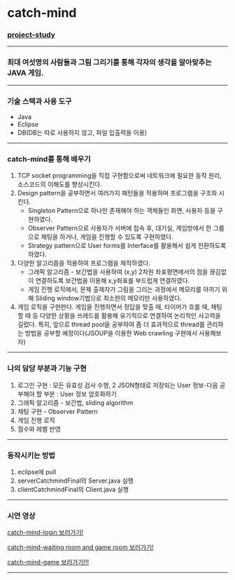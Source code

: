 # catch-mind
### [project-study][project-study-link]

[project-study-link]: https://github.com/JaeHyukSim/project-study "Go project study!"

----------

### 최대 여섯명의 사람들과 그림 그리기를 통해 각자의 생각을 알아맞추는 JAVA 게임.

----------

### 기술 스택과 사용 도구
- Java
- Eclipse
- DB(DB는 따로 사용하지 않고, 파일 입출력을 이용)

----------

### catch-mind를 통해 배우기
1. TCP socket programming을 직접 구현함으로써 네트워크에 필요한 동작 원리, 소스코드의 이해도를 향상시킨다.
2. Design pattern을 공부하면서 여러가지 패턴들을 적용하며 프로그램을 구조화 시킨다.
    + Singleton Pattern으로 하나만 존재해야 하는 객체들인 화면, 사용자 등을 구현하였다. 
    + Observer Pattern으로 사용자가 서버에 접속 후, 대기실, 게임방에서 한 그룹으로 채팅을 하거나, 게임을 진행할 수 있도록 구현하였다. 
    + Strategy pattern으로 User forms를 Interface를 활용해서 쉽게 전환하도록 하였다.
3. 다양한 알고리즘을 적용하여 프로그램을 제작하였다.
    + 그래픽 알고리즘 - 보간법을 사용하여 (x,y) 2차원 좌표평면에서의 점을 끊김없이 연결하도록 보간법을 이용해 x,y좌표를 부드럽게 연결하였다. 
    + 게임 진행 로직에서, 문제 출제자가 그림을 그리는 과정에서 메모리를 아끼기 위해 Sliding window기법으로 최소한의 메모리만 사용하였다.
4. 게임 로직을 구현한다. 게임을 진행하면서 정답을 맞출 때, 타이머가 흐를 때, 채팅할 때 등 다양한 상황을 쓰레드를 활용해 유기적으로 연결하여 논리적인 사고력을 길렀다.
특히, 앞으로 thread pool을 공부하여 좀 더 효과적으로 thread를 관리하는 방법을 공부할 예정이다(JSOUP을 이용한 Web crawling 구현에서 사용해보자)

-----------

### 나의 담당 부분과 기능 구현
1. 로그인 구현 : 모든 유효성 검사 수행, 2 JSON형태로 저장되는 User 정보-다음 공부해야 할 부분 : User 정보 암호화하기
2. 그래픽 알고리즘 - 보간법, sliding algorithm
3. 채팅 구현 - Observer Pattern
4. 게임 진행 로직
5. 점수와 레벨 반영

-----------

### 동작시키는 방법
1. eclipse에 pull
2. serverCatchmindFinal의 Server.java 실행
3. clientCatchmindFinal의 Client.java 실행

-----------

### 시연 영상
[catch-mind-login 보러가기!][catchmind-login-link]

[catchmind-login-link]: https://www.youtube.com/watch?v=t8yO0Vgn35Y "Go login form"

[catch-mind-waiting room and game room 보러가기!][catchmind-wait-link]

[catchmind-wait-link]: https://www.youtube.com/watch?v=6aucj54OD7I "Go waiting, gaming room form!"

[catch-mind-game 보러가기!!!][catchmind-game-link]

[catchmind-game-link]: https://www.youtube.com/watch?v=i-aK17CDxKg "Go catch mind!"
-----------
